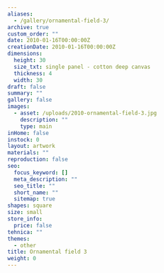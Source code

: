 ```yaml
---
aliases:
  - /gallery/ornamental-field-3/
archive: true
custom_order: ""
date: 2010-01-16T00:00:00Z
creationDate: 2010-01-16T00:00:00Z
dimensions:
  height: 30
  size_txt: single panel - cotton deep canvas
  thickness: 4
  width: 30
draft: false
summary: ""
gallery: false
images:
  - asset: /uploads/2010-ornamental-field-3.jpg
    description: ""
    type: main
inHome: false
instock: 0
layout: artwork
materials: ""
reproduction: false
seo:
  focus_keyword: []
  meta_description: ""
  seo_title: ""
  short_name: ""
  sitemap: true
shapes: square
size: small
store_info:
  price: false
tehnica: ""
themes:
  - other
title: Ornamental field 3
weight: 0
---
```

